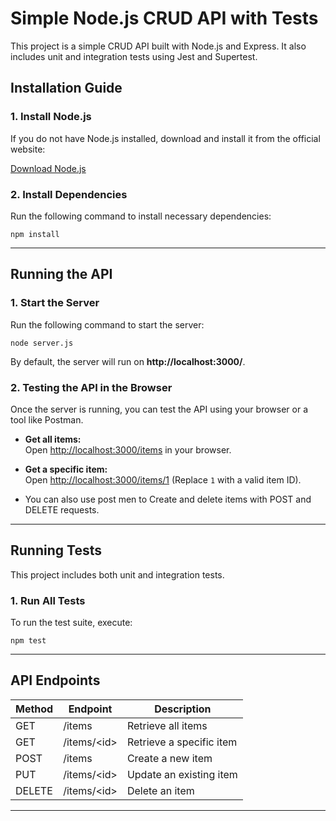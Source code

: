 # Simple Node.js CRUD API with Tests

This project is a simple CRUD API built with Node.js and Express. It also includes unit and integration tests using Jest and Supertest.

## **Installation Guide**

### **1. Install Node.js**

If you do not have Node.js installed, download and install it from the official website:

[Download Node.js](https://nodejs.org/)

### **2. Install Dependencies**

Run the following command to install necessary dependencies:

```
npm install
```

---

## **Running the API**

### **1. Start the Server**

Run the following command to start the server:

```
node server.js
```

By default, the server will run on **http://localhost:3000/**.

### **2. Testing the API in the Browser**

Once the server is running, you can test the API using your browser or a tool like Postman.

- **Get all items:**  
  Open [http://localhost:3000/items](http://localhost:3000/items) in your browser.

- **Get a specific item:**  
  Open [http://localhost:3000/items/1](http://localhost:3000/items/1) (Replace `1` with a valid item ID).

- You can also use post men to Create and delete items with POST and DELETE requests.

---

## **Running Tests**

This project includes both unit and integration tests.

### **1. Run All Tests**

To run the test suite, execute:

```
npm test
```

---

## **API Endpoints**

| Method | Endpoint      | Description              |
| ------ | ------------- | ------------------------ |
| GET    | /items        | Retrieve all items       |
| GET    | /items/\<id\> | Retrieve a specific item |
| POST   | /items        | Create a new item        |
| PUT    | /items/\<id\> | Update an existing item  |
| DELETE | /items/\<id\> | Delete an item           |

---


<!-- not important msg -->